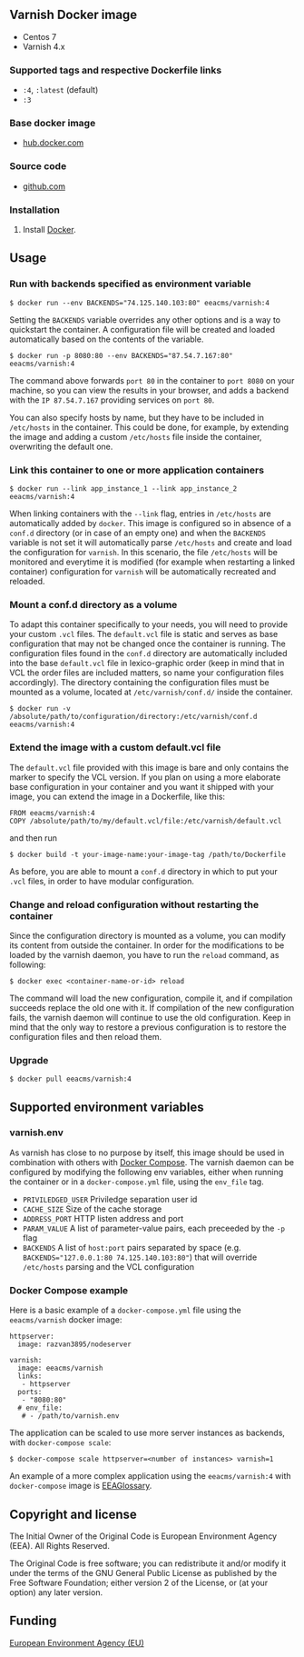## Varnish Docker image

 - Centos 7
 - Varnish 4.x

### Supported tags and respective Dockerfile links

  - `:4`, `:latest` (default)
  - `:3`

### Base docker image

 - [hub.docker.com](https://registry.hub.docker.com/u/eeacms/varnish)


### Source code

  - [github.com](http://github.com/eea/eea.docker.varnish)


### Installation

1. Install [Docker](https://www.docker.com/).

## Usage


### Run with backends specified as environment variable

    $ docker run --env BACKENDS="74.125.140.103:80" eeacms/varnish:4

Setting the `BACKENDS` variable overrides any other options and is a way to quickstart the container. A configuration file will be created and loaded automatically based on the contents of the variable.

    $ docker run -p 8080:80 --env BACKENDS="87.54.7.167:80" eeacms/varnish:4

The command above forwards `port 80` in the container to `port 8080` on your machine, so you can view the results in your browser, and adds a backend with the `IP 87.54.7.167` providing services on `port 80`.

You can also specify hosts by name, but they have to be included in `/etc/hosts` in the container. This could be done, for example, by extending the image and adding a custom `/etc/hosts` file inside the container, overwriting the default one.

### Link this container to one or more application containers

    $ docker run --link app_instance_1 --link app_instance_2 eeacms/varnish:4

When linking containers with the `--link` flag, entries in `/etc/hosts` are automatically added by `docker`. This image is configured so in absence of a `conf.d` directory (or in case of an empty one) and when the `BACKENDS` variable is not set it will automatically parse `/etc/hosts` and create and load the configuration for `varnish`. In this scenario, the file `/etc/hosts` will be monitored and everytime it is modified (for example when restarting a linked container) configuration for `varnish` will be automatically recreated and reloaded.

### Mount a conf.d directory as a volume

To adapt this container specifically to your needs, you will need to provide your custom `.vcl` files. The `default.vcl` file is static and serves as base configuration that may not be changed once the container is running. The configuration files found in the `conf.d` directory are automatically included into the base `default.vcl` file in lexico-graphic order (keep in mind that in VCL the order files are included matters, so name your configuration files accordingly). The directory containing the configuration files must be mounted as a volume, located at `/etc/varnish/conf.d/` inside the container.

    $ docker run -v /absolute/path/to/configuration/directory:/etc/varnish/conf.d eeacms/varnish:4

### Extend the image with a custom default.vcl file

The `default.vcl` file provided with this image is bare and only contains the marker to specify the VCL version. If you plan on using a more elaborate base configuration in your container and you want it shipped with your image, you can extend the image in a Dockerfile, like this:

    FROM eeacms/varnish:4
    COPY /absolute/path/to/my/default.vcl/file:/etc/varnish/default.vcl

and then run

    $ docker build -t your-image-name:your-image-tag /path/to/Dockerfile

As before, you are able to mount a `conf.d` directory in which to put your `.vcl` files, in order to have modular configuration.

### Change and reload configuration without restarting the container

Since the configuration directory is mounted as a volume, you can modify its content from outside the container. In order for the modifications to be loaded by the varnish daemon, you have to run the `reload` command, as following:

    $ docker exec <container-name-or-id> reload

The command will load the new configuration, compile it, and if compilation succeeds replace the old one with it. If compilation of the new configuration fails, the varnish daemon will continue to use the old configuration. Keep in mind that the only way to restore a previous configuration is to restore the configuration files and then reload them.

### Upgrade

    $ docker pull eeacms/varnish:4

## Supported environment variables ##


### varnish.env ###

  As varnish has close to no purpose by itself, this image should be used in combination with others with [Docker Compose](https://docs.docker.com/compose/). The varnish daemon can be configured by modifying the following env variables, either when running the container or in a `docker-compose.yml` file, using the `env_file` tag.

  * `PRIVILEDGED_USER` Priviledge separation user id
  * `CACHE_SIZE` Size of the cache storage
  * `ADDRESS_PORT` HTTP listen address and port
  * `PARAM_VALUE` A list of parameter-value pairs, each preceeded by the `-p` flag
  * `BACKENDS` A list of `host:port` pairs separated by space (e.g. `BACKENDS="127.0.0.1:80 74.125.140.103:80"`) that will override `/etc/hosts` parsing and the VCL configuration

### Docker Compose example
Here is a basic example of a `docker-compose.yml` file using the `eeacms/varnish` docker image:

    httpserver:
      image: razvan3895/nodeserver

    varnish:
      image: eeacms/varnish
      links:
       - httpserver
      ports:
       - "8080:80"
      # env_file:
       # - /path/to/varnish.env

The application can be scaled to use more server instances as backends, with `docker-compose scale`:

    $ docker-compose scale httpserver=<number of instances> varnish=1

An example of a more complex application using the `eeacms/varnish:4` with `docker-compose` image is [EEAGlossary](https://github.com/eea/eea.docker.glossary).

## Copyright and license

The Initial Owner of the Original Code is European Environment Agency (EEA).
All Rights Reserved.

The Original Code is free software;
you can redistribute it and/or modify it under the terms of the GNU
General Public License as published by the Free Software Foundation;
either version 2 of the License, or (at your option) any later
version.


## Funding

[European Environment Agency (EU)](http://eea.europa.eu)
